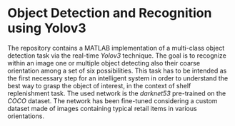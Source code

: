 # Object Detection and Recognition using Yolov3
The repository contains a MATLAB implementation of a multi-class object detection task via the real-time _Yolov3_ technique.
The goal is to recognize within an image one or multiple object detecting also their coarse orientation among a set of six possibilities.
This task has to be intended as the first necessary step for an intelligent system in order to understand the best way to grasp the object of interest, in the context of shelf replenishment task.
The used network is the _darknet53_ pre-trained on the _COCO_ dataset. The network has been fine-tuned considering a custom dataset made of images containing typical retail items in various orientations.
